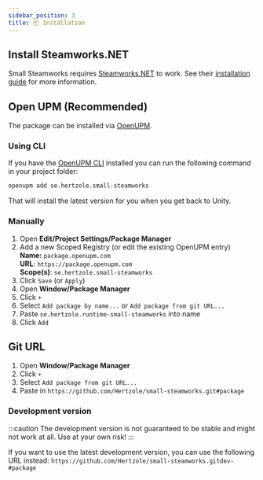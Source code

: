 ```yaml
---
sidebar_position: 3
title: 📦 Installation
---
```


## Install Steamworks.NET

Small Steamworks requires [Steamworks.NET](https://github.com/rlabrecque/Steamworks.NET) to work. See their [installation guide](https://steamworks.github.io/installation/) for more information.

## Open UPM (Recommended)

The package can be installed via [OpenUPM](https://openupm.com/packages/se.hertzole.small-steamworks/).

### Using CLI

If you have the [OpenUPM CLI](https://github.com/openupm/openupm-cli#openupm-cli) installed you can run the following command in your project folder:

```bash
openupm add se.hertzole.small-steamworks
```

That will install the latest version for you when you get back to Unity.

### Manually

1. Open **Edit/Project Settings/Package Manager**
2. Add a new Scoped Registry (or edit the existing OpenUPM entry)  
    **Name:** `package.openupm.com`  
    **URL**: `https://package.openupm.com`  
    **Scope(s)**: `se.hertzole.small-steamworks`
3. Click `Save` (or `Apply`)
4. Open **Window/Package Manager**
5. Click `+`
6. Select `Add package by name...` or `Add package from git URL...`
7. Paste `se.hertzole.runtime-small-steamworks` into name
8. Click `Add`

## Git URL

1. Open **Window/Package Manager**
2. Click `+`
3. Select `Add package from git URL...`
4. Paste in `https://github.com/Hertzole/small-steamworks.git#package`

### Development version

:::caution
The development version is not guaranteed to be stable and might not work at all. Use at your own risk!
:::

If you want to use the latest development version, you can use the following URL instead: `https://github.com/Hertzole/small-steamworks.gitdev-#package`